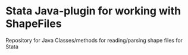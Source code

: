 # Stata Java-plugin for working with ShapeFiles 


Repository for Java Classes/methods for reading/parsing shape files for Stata

